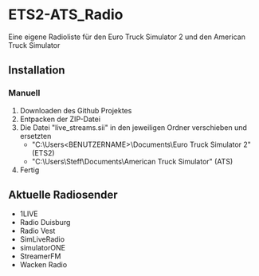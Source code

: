 # ETS2-ATS_Radio
Eine eigene Radioliste für den Euro Truck Simulator 2 und den American Truck Simulator
  
## Installation
### Manuell
1. Downloaden des Github Projektes  
2. Entpacken der ZIP-Datei  
3. Die Datei "live_streams.sii" in den jeweiligen Ordner verschieben und ersetzten  
    * "C:\Users\<BENUTZERNAME>\Documents\Euro Truck Simulator 2" (ETS2)  
    * "C:\Users\Steff\Documents\American Truck Simulator" (ATS)    
4. Fertig  
  
## Aktuelle Radiosender
* 1LIVE
* Radio Duisburg
* Radio Vest
* SimLiveRadio
* simulatorONE
* StreamerFM
* Wacken Radio
